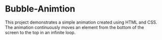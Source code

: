# Bubble-Animtion
This project demonstrates a simple animation created using HTML and CSS. The animation continuously moves an element from the bottom of the screen to the top in an infinite loop.

